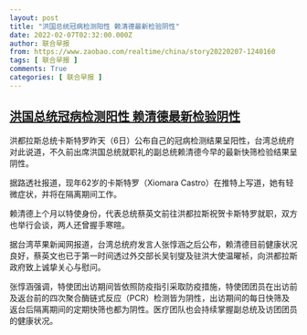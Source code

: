 ```yaml
---
layout: post
title: "洪国总统冠病检测阳性 赖清德最新检验阴性"
date: 2022-02-07T02:32:00.000Z
author: 联合早报
from: https://www.zaobao.com/realtime/china/story20220207-1240160
tags: [ 联合早报 ]
comments: True
categories: [ 联合早报 ]
---
```

<!--1644201120000-->
[洪国总统冠病检测阳性 赖清德最新检验阴性](https://www.zaobao.com/realtime/china/story20220207-1240160)
------

<div>
<p>洪都拉斯总统卡斯特罗昨天（6日）公布自己的冠病检测结果呈阳性，台湾总统府对此说道，不久前出席洪国总统就职礼的副总统赖清德今早的最新快筛检验结果呈阴性。</p><p>据路透社报道，现年62岁的卡斯特罗（Xiomara Castro）在推特上写道，她有轻微症状，并将在隔离期间工作。</p><p>赖清德上个月以特使身份，代表总统蔡英文前往洪都拉斯祝贺卡斯特罗就职，双方也举行会谈，两人还曾握手寒暄。</p><section id="imu"><div id="dfp-ad-imu1">        </div></section><p>据台湾苹果新闻网报道，台湾总统府发言人张惇涵之后公布，赖清德目前健康状况良好，蔡英文也已于第一时间透过外交部长吴钊燮及驻洪大使温曜祯，向洪都拉斯政府致上诚挚关心与慰问。</p><p>张惇涵强调，特使团出访期间皆依照防疫指引采取防疫措施，特使团团员在出访前及返台前的四次聚合酶链式反应（PCR）检测皆为阴性，出访期间的每日快筛及返台后隔离期间的定期快筛也都为阴性。医疗团队也会持续掌握副总统及访团团员的健康状况。</p>      <div class="cx_paywall_placeholder" id="sph_cdp_40"></div>
</div>
